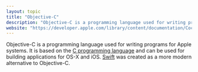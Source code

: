 ```yaml
---
layout: topic
title: "Objective-C"
description: "Objective-C is a programming language used for writing programs for Apple systems."
website: "https://developer.apple.com/library/content/documentation/Cocoa/Conceptual/ProgrammingWithObjectiveC/Introduction/Introduction.html"
---
```


Objective-C is a programming language used for writing programs for Apple systems. It is based on the [C programming language](c) and can be used for building applications for OS-X and iOS. [Swift](swift) was created as a more modern alternative to Objective-C.
